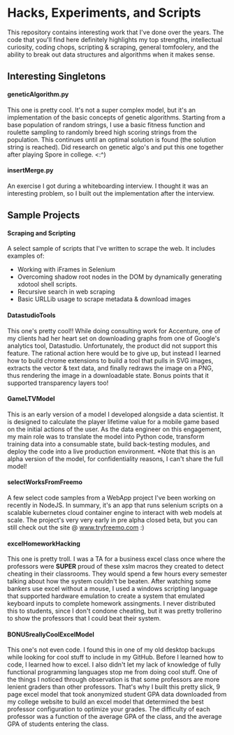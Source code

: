 Hacks, Experiments, and Scripts
============
This repository contains interesting work that I've done over the years. The code that you'll find here definitely highlights my top strengths, intellectual curiosity, coding chops, scripting & scraping, general tomfoolery, and the ability to break out data structures and algorithms when it makes sense.

Interesting Singletons
--------------- 
#### geneticAlgorithm.py #### 
This one is pretty cool. It's not a super complex model, but it's an implementation of the basic concepts of genetic algorithms. Starting from a base population of random strings, I use a basic fitness function and roulette sampling to randomly breed high scoring strings from the population. This continues until an optimal solution is found (the solution string is reached).    Did research on genetic algo's and put this one together after playing Spore in college. <:^)

#### insertMerge.py ####
An exercise I got during a whiteboarding interview. I thought it was an interesting problem, so I built out the implementation after the interview.

Sample Projects
--------------- 
#### Scraping and Scripting #### 
A select sample of scripts that I've written to scrape the web. It includes examples of:  
* Working with iFrames in Selenium
* Overcoming shadow root nodes in the DOM by dynamically generating xdotool shell scripts.
* Recursive search in web scraping
* Basic URLLib usage to scrape metadata & download images 

#### DatastudioTools #### 
This one's pretty cool!! While doing consulting work for Accenture, one of my clients had her heart set on downloading graphs from one of Google's analytics tool, Datastudio. Unfortunately, the product did not support this feature.  The rational action here would be to give up, but instead I learned how to build chrome extensions to build a tool that pulls in SVG images, extracts the vector & text data, and finally redraws the image on a PNG, thus rendering the image in a downloadable state. Bonus points that it supported transparency layers too!

#### GameLTVModel #### 
This is an early version of a model I developed alongside a data scientist. It is designed to calculate the player lifetime value for a mobile game based on the initial actions of the user. As the data engineer on this engagement, my main role was to translate the model into Python code, transform training data into a consumable state, build back-testing modules, and deploy the code into a live production environment.    *Note that this is an alpha version of the model, for confidentiality reasons, I can't share the full model!

#### selectWorksFromFreemo #### 
A few select code samples from a WebApp project I've been working on recently in NodeJS. In summary, it's an app that runs selenium scripts on a scalable kubernetes cloud container engine to interact with web models at scale. The project's very very early  in pre alpha closed beta, but you can still check out the site @ www.tryfreemo.com :)

#### excelHomeworkHacking #### 
This one is pretty troll. I was a TA for a business excel class once where the professors were **SUPER** proud of these xslm macros they created to detect cheating in their classrooms. They would spend a few hours every semester talking about how the system couldn't be beaten. After watching some bankers use excel without a mouse, I used a windows scripting language that supported hardware emulation to create a system that emulated keyboard inputs to complete homework assingments.  I never distributed this to students, since I don't condone cheating, but it was pretty trollerino to show the professors that I could beat their system.

#### BONUSreallyCoolExcelModel #### 
This one's not even code. I found this in one of my old desktop backups while looking for cool stuff to include in my GitHub.    Before I learned how to code, I learned how to excel. I also didn't let my lack of knowledge of fully functional programming languages stop me from doing cool stuff. One of the things I noticed through observation is that some professors are more lenient graders than other professors. That's why I built this pretty slick, 9 page excel model that took anonymized student GPA data downloaded from my college website to build an excel model that determined the best professor configuration to optimize your grades. The difficulty of each professor was a function of the average GPA of the class, and the average GPA of students entering the class.
